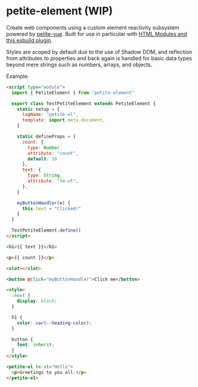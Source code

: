 # petite-element (WIP)

Create web components using a custom element reactivity subsystem powered by [petite-vue](https://github.com/vuejs/petite-vue). Built for use in particular with [HTML Modules and this esbuild plugin](https://github.com/whitefusionhq/esbuild-plugin-html-modules).

Styles are scoped by default due to the use of Shadow DOM, and reflection from attributes to properties and back again is handled for basic data types beyond mere strings such as numbers, arrays, and objects. 

Example:

```html
<script type="module">
  import { PetiteElement } from "petite-element"

  export class TestPetiteElement extends PetiteElement {
    static setup = {
      tagName: "petite-el",
      template: import.meta.document,
    }

    static defineProps = {
      count: {
        type: Number,
        attribute: "count",
        default: 10
      },
      text: {
        type: String,
        attribute: "te-xt",
      },
    }

    myButtonHandler(e) {
      this.text = "Clicked!"
    }
  }

  TestPetiteElement.define()
</script>

<h1>{{ text }}</h1>

<p>{{ count }}</p>

<slot></slot>

<button @click="myButtonHandler">Click me</button>

<style>
  :host {
    display: block;
  }

  h1 {
    color: var(--heading-color);
  }

  button {
    font: inherit;
  }
</style>
```

```html
<petite-el te-xt="Hello">
  <p>Greetings to you all.</p>
</petite-el>
```
